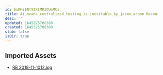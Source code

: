 ```yaml
---
id: EuKHiENt9IXIMRZOUmMCz
title: Ai_means_centralized_testing_is_inevitable_by_jason_arbon Resources
desc: ''
updated: 1645225706380
created: 1645225706380
stub: false
isDir: true
---
```

## Imported Assets
- [RB 2018-11-1012.jpg](/assets/rb-2018-11-1012.jpg)
